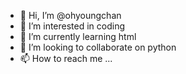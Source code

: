 - 👋 Hi, I’m @ohyoungchan
- 👀 I’m interested in coding
- 🌱 I’m currently learning html
- 💞️ I’m looking to collaborate on python
- 📫 How to reach me ...

<!---
ohyoungchan/ohyoungchan is a ✨ special ✨ repository because its `README.md` (this file) appears on your GitHub profile.
You can click the Preview link to take a look at your changes.
--->
